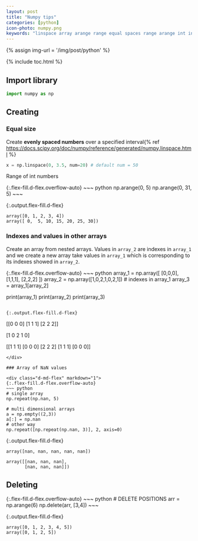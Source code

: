 ```yaml
---
layout: post
title: "Numpy tips"
categories: [python]
icon-photo: numpy.png
keywords: "linspace array arange range equal spaces range arange int integer numbers list step evenly spaced create creating initialize nans values empty array"
---
```


{% assign img-url = '/img/post/python' %}

{% include toc.html %}

## Import library

~~~ python
import numpy as np
~~~

## Creating

### Equal size

Create **evenly spaced numbers** over a specified interval{% ref https://docs.scipy.org/doc/numpy/reference/generated/numpy.linspace.html %}

~~~ python
x = np.linspace(0, 3.5, num=20) # default num = 50
~~~

Range of int numbers

<div class="d-md-flex" markdown="1">
{:.flex-fill.d-flex.overflow-auto}
~~~ python
np.arange(0, 5)
np.arange(0, 31, 5)
~~~

{:.output.flex-fill.d-flex}
~~~
array([0, 1, 2, 3, 4])
array([ 0,  5, 10, 15, 20, 25, 30])
~~~
</div>

### Indexes and values in other arrays

Create an array from nested arrays. Values in `array_2` are indexes in `array_1` and we create a new array take values in `array_1` which is corresponding to its indexes showed in `array_2`.

<div class="d-md-flex" markdown="1">
{:.flex-fill.d-flex.overflow-auto}
~~~ python
array_1 = np.array([ [0,0,0], [1,1,1], [2,2,2] ])
array_2 = np.array([1,0,2,1,0,2,1]) # indexes in array_1
array_3 = array_1[array_2]

print(array_1)
print(array_2)
print(array_3)
~~~

{:.output.flex-fill.d-flex}
~~~
[[0 0 0]
 [1 1 1]
 [2 2 2]]

[1 0 2 1 0]

[[1 1 1]
 [0 0 0]
 [2 2 2]
 [1 1 1]
 [0 0 0]]
~~~
</div>

### Array of NaN values

<div class="d-md-flex" markdown="1">
{:.flex-fill.d-flex.overflow-auto}
~~~ python
# single array
np.repeat(np.nan, 5)

# multi dimensional arrays
a = np.empty((2,3))
a[:] = np.nan
# other way
np.repeat([np.repeat(np.nan, 3)], 2, axis=0)
~~~

{:.output.flex-fill.d-flex}
~~~
array([nan, nan, nan, nan, nan])

array([[nan, nan, nan],
       [nan, nan, nan]])
~~~
</div>

## Deleting

<div class="d-md-flex" markdown="1">
{:.flex-fill.d-flex.overflow-auto}
~~~ python
# DELETE POSITIONS
arr = np.arange(6)
np.delete(arr, [3,4])
~~~

{:.output.flex-fill.d-flex}
~~~
array([0, 1, 2, 3, 4, 5])
array([0, 1, 2, 5])
~~~
</div>


